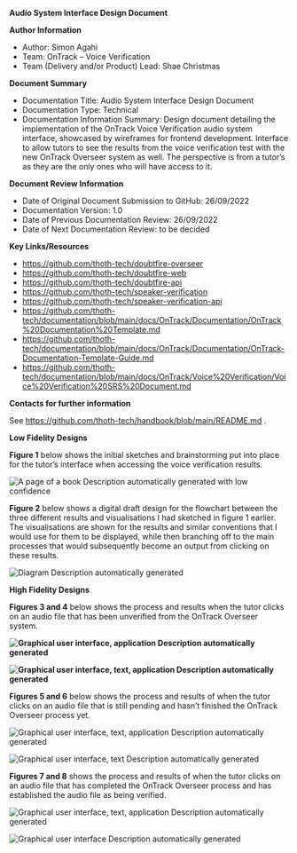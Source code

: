 **Audio System Interface Design Document**

**Author Information**

-   Author: Simon Agahi
-   Team: OnTrack – Voice Verification
-   Team (Delivery and/or Product) Lead: Shae Christmas

**Document Summary**

-   Documentation Title: Audio System Interface Design Document
-   Documentation Type: Technical
-   Documentation Information Summary: Design document detailing the implementation of the OnTrack Voice Verification audio system interface, showcased by wireframes for frontend development. Interface to allow tutors to see the results from the voice verification test with the new OnTrack Overseer system as well. The perspective is from a tutor’s as they are the only ones who will have access to it.

**Document Review Information**

-   Date of Original Document Submission to GitHub: 26/09/2022
-   Documentation Version: 1.0
-   Date of Previous Documentation Review: 26/09/2022
-   Date of Next Documentation Review: to be decided

**Key Links/Resources**

-   <https://github.com/thoth-tech/doubtfire-overseer>
-   <https://github.com/thoth-tech/doubtfire-web>
-   <https://github.com/thoth-tech/doubtfire-api>
-   <https://github.com/thoth-tech/speaker-verification>
-   <https://github.com/thoth-tech/speaker-verification-api>
-   <https://github.com/thoth-tech/documentation/blob/main/docs/OnTrack/Documentation/OnTrack%20Documentation%20Template.md>
-   <https://github.com/thoth-tech/documentation/blob/main/docs/OnTrack/Documentation/OnTrack-Documentation-Template-Guide.md>
-   <https://github.com/thoth-tech/documentation/blob/main/docs/OnTrack/Voice%20Verification/Voice%20Verification%20SRS%20Document.md>

**Contacts for further information**

See <https://github.com/thoth-tech/handbook/blob/main/README.md> .

**Low Fidelity Designs**

**Figure 1** below shows the initial sketches and brainstorming put into place for the tutor’s interface when accessing the voice verification results.

![A page of a book Description automatically generated with low confidence](media/447d54f3035fcee2d33a12d0d8d1ad5e.jpg)

**Figure 2** below shows a digital draft design for the flowchart between the three different results and visualisations I had sketched in figure 1 earlier. The visualisations are shown for the results and similar conventions that I would use for them to be displayed, while then branching off to the main processes that would subsequently become an output from clicking on these results.

![Diagram Description automatically generated](media/b28e18f67c10f4a1408b5a1e5b92fb0b.PNG)

**High Fidelity Designs**

**Figures 3 and 4** below shows the process and results when the tutor clicks on an audio file that has been unverified from the OnTrack Overseer system.

**![Graphical user interface, application Description automatically generated](media/4f53391f8072a1000295063b1a80b6c5.PNG)**

**![Graphical user interface, text, application Description automatically generated](media/a2adfb7f36f35b8522b032093b7279b0.PNG)**

**Figures 5 and 6** below shows the process and results of when the tutor clicks on an audio file that is still pending and hasn’t finished the OnTrack Overseer process yet.

![Graphical user interface, text, application Description automatically generated](media/92961a34c234e4e5d007dc5d6ad486c4.PNG)

![Graphical user interface, text Description automatically generated](media/0ccf3aa8292b863e10ab8e18448b3772.PNG)

**Figures 7 and 8** shows the process and results of when the tutor clicks on an audio file that has completed the OnTrack Overseer process and has established the audio file as being verified.

![Graphical user interface, text, application Description automatically generated](media/4cd71e05c18d08e605d873a9a50ebd85.PNG)

![Graphical user interface Description automatically generated](media/51160764f0b3f35a9c843ed8093fdc8b.PNG)
